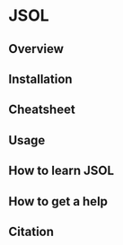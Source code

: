 # JSOL
## Overview
## Installation
## Cheatsheet
## Usage
## How to learn JSOL
## How to get a help
## Citation
